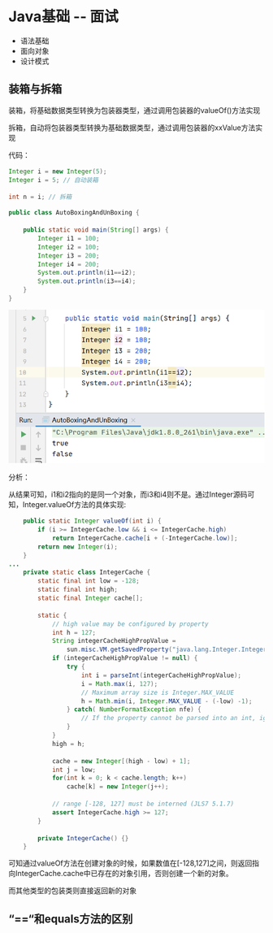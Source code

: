 # Java基础 -- 面试

* 语法基础
* 面向对象
* 设计模式



## 装箱与拆箱

装箱，将基础数据类型转换为包装器类型，通过调用包装器的valueOf()方法实现

拆箱，自动将包装器类型转换为基础数据类型，通过调用包装器的xxValue方法实现

代码：

```java
Integer i = new Integer(5);
Integer i = 5; // 自动装箱

int n = i; // 拆箱
```

```java
public class AutoBoxingAndUnBoxing {

    public static void main(String[] args) {
        Integer i1 = 100;
        Integer i2 = 100;
        Integer i3 = 200;
        Integer i4 = 200;
        System.out.println(i1==i2);
        System.out.println(i3==i4);
    }
}
```

![image-Integer装箱与拆箱](Integer装箱与拆箱.png)



分析：

从结果可知，i1和i2指向的是同一个对象，而i3和i4则不是。通过Integer源码可知，Integer.valueOf方法的具体实现:

```java
    public static Integer valueOf(int i) {
        if (i >= IntegerCache.low && i <= IntegerCache.high)
            return IntegerCache.cache[i + (-IntegerCache.low)];
        return new Integer(i);
    }
...
    private static class IntegerCache {
        static final int low = -128;
        static final int high;
        static final Integer cache[];

        static {
            // high value may be configured by property
            int h = 127;
            String integerCacheHighPropValue =
                sun.misc.VM.getSavedProperty("java.lang.Integer.IntegerCache.high");
            if (integerCacheHighPropValue != null) {
                try {
                    int i = parseInt(integerCacheHighPropValue);
                    i = Math.max(i, 127);
                    // Maximum array size is Integer.MAX_VALUE
                    h = Math.min(i, Integer.MAX_VALUE - (-low) -1);
                } catch( NumberFormatException nfe) {
                    // If the property cannot be parsed into an int, ignore it.
                }
            }
            high = h;

            cache = new Integer[(high - low) + 1];
            int j = low;
            for(int k = 0; k < cache.length; k++)
                cache[k] = new Integer(j++);

            // range [-128, 127] must be interned (JLS7 5.1.7)
            assert IntegerCache.high >= 127;
        }

        private IntegerCache() {}
    }
```

可知通过valueOf方法在创建对象的时候，如果数值在[-128,127]之间，则返回指向IntegerCache.cache中已存在的对象引用，否则创建一个新的对象。

而其他类型的包装类则直接返回新的对象



## “==“和equals方法的区别